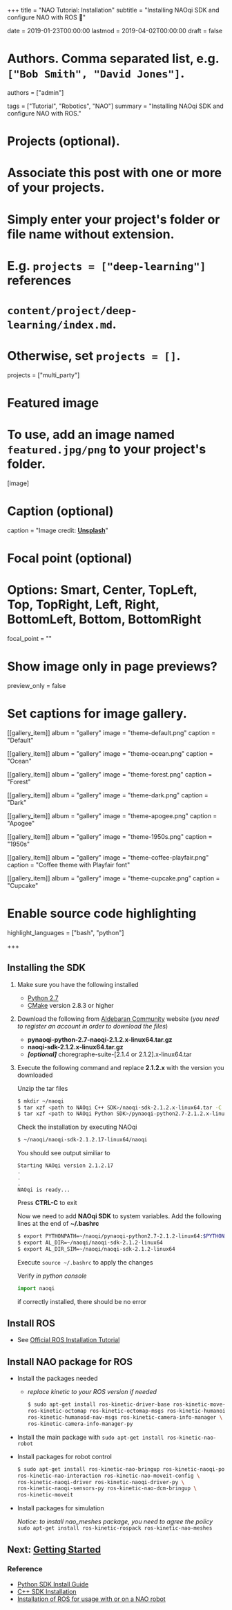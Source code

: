 +++
title = "NAO Tutorial: Installation"
subtitle = "Installing NAOqi SDK and configure NAO with ROS :floppy_disk:"

date = 2019-01-23T00:00:00
lastmod = 2019-04-02T00:00:00
draft = false

# Authors. Comma separated list, e.g. `["Bob Smith", "David Jones"]`.
authors = ["admin"]

tags = ["Tutorial", "Robotics", "NAO"]
summary = "Installing NAOqi SDK and configure NAO with ROS."

# Projects (optional).
#   Associate this post with one or more of your projects.
#   Simply enter your project's folder or file name without extension.
#   E.g. `projects = ["deep-learning"]` references 
#   `content/project/deep-learning/index.md`.
#   Otherwise, set `projects = []`.
projects = ["multi_party"]

# Featured image
# To use, add an image named `featured.jpg/png` to your project's folder. 
[image]
  # Caption (optional)
  caption = "Image credit: [**Unsplash**](https://unsplash.com/photos/CpkOjOcXdUY)"

  # Focal point (optional)
  # Options: Smart, Center, TopLeft, Top, TopRight, Left, Right, BottomLeft, Bottom, BottomRight
  focal_point = ""

  # Show image only in page previews?
  preview_only = false

# Set captions for image gallery.

[[gallery_item]]
album = "gallery"
image = "theme-default.png"
caption = "Default"

[[gallery_item]]
album = "gallery"
image = "theme-ocean.png"
caption = "Ocean"

[[gallery_item]]
album = "gallery"
image = "theme-forest.png"
caption = "Forest"

[[gallery_item]]
album = "gallery"
image = "theme-dark.png"
caption = "Dark"

[[gallery_item]]
album = "gallery"
image = "theme-apogee.png"
caption = "Apogee"

[[gallery_item]]
album = "gallery"
image = "theme-1950s.png"
caption = "1950s"

[[gallery_item]]
album = "gallery"
image = "theme-coffee-playfair.png"
caption = "Coffee theme with Playfair font"

[[gallery_item]]
album = "gallery"
image = "theme-cupcake.png"
caption = "Cupcake"

# Enable source code highlighting
highlight_languages = ["bash", "python"]

+++

## Installing the SDK
1. Make sure you have the following installed
    - [Python 2.7](https://www.python.org/download/releases/2.7/)
    - [CMake](https://cmake.org/) version 2.8.3 or higher
    
1. Download the following from [Aldebaran Community](https://community.aldebaran.com/en/resources/software) website \(*you need to register an account in order to download the files*\)
    - **pynaoqi-python-2.7-naoqi-2.1.2.x-linux64.tar.gz**
    - **naoqi-sdk-2.1.2.x-linux64.tar.gz**
    - **_\[optional\]_** choregraphe-suite-\[2.1.4 or 2.1.2\].x-linux64.tar
    
1. Execute the following command and replace **2.1.2.x** with the version you downloaded

    Unzip the tar files
    ```bash
    $ mkdir ~/naoqi
    $ tar xzf <path to NAOqi C++ SDK>/naoqi-sdk-2.1.2.x-linux64.tar -C ~/naoqi/naoqi-sdk-2.1.2-linux64
    $ tar xzf <path to NAOqi Python SDK>/pynaoqi-python2.7-2.1.2.x-linux64.tar -C ~/naoqi/pynaoqi-python2.7-2.1.2-linux64
    ```
    
    Check the installation by executing NAOqi
    ```bash
    $ ~/naoqi/naoqi-sdk-2.1.2.17-linux64/naoqi
    ```
    You should see output similiar to
    ```
    Starting NAOqi version 2.1.2.17
    .
    .
    .
    NAOqi is ready...
    ```
    
    Press **CTRL-C** to exit

    Now we need to add **NAOqi SDK** to system variables. Add the following lines at the end of **~/.bashrc**
    ```bash
    $ export PYTHONPATH=~/naoqi/pynaoqi-python2.7-2.1.2-linux64:$PYTHONPATH
    $ export AL_DIR=~/naoqi/naoqi-sdk-2.1.2-linux64
    $ export AL_DIR_SIM=~/naoqi/naoqi-sdk-2.1.2-linux64
    ```
    
    Execute `source ~/.bashrc` to apply the changes

    Verify *in python console*
    ```python
    import naoqi
    ```
    if correctly installed, there should be no error



## Install ROS
- See [Official ROS Installation Tutorial](http://wiki.ros.org/kinetic/Installation)

## Install **NAO package** for ROS
- Install the packages needed
  - *replace kinetic to your ROS version if needed*
    
    ```bash
    $ sudo apt-get install ros-kinetic-driver-base ros-kinetic-move-base-msgs \
    ros-kinetic-octomap ros-kinetic-octomap-msgs ros-kinetic-humanoid-msgs \
    ros-kinetic-humanoid-nav-msgs ros-kinetic-camera-info-manager \
    ros-kinetic-camera-info-manager-py
    ```

- Install the main package with `sudo apt-get install ros-kinetic-nao-robot`

- Install packages for robot control
  ```bash
  $ sudo apt-get install ros-kinetic-nao-bringup ros-kinetic-naoqi-pose \
  ros-kinetic-nao-interaction ros-kinetic-nao-moveit-config \
  ros-kinetic-naoqi-driver ros-kinetic-naoqi-driver-py \
  ros-kinetic-naoqi-sensors-py ros-kinetic-nao-dcm-bringup \
  ros-kinetic-moveit
  ```

- Install packages for simulation

  *Notice: to install nao_meshes package, you need to agree the policy*
  `sudo apt-get install ros-kinetic-rospack ros-kinetic-nao-meshes`

## Next: [Getting Started](/post/nao-tutorial/getting-started/)

### Reference
- [Python SDK Install Guide](http://doc.aldebaran.com/2-1/dev/python/install_guide.html)
- [C++ SDK Installation](http://doc.aldebaran.com/2-1/dev/cpp/install_guide.html)
- [Installation of ROS for usage with or on a NAO robot](http://wiki.ros.org/nao/Tutorials/Installation)

